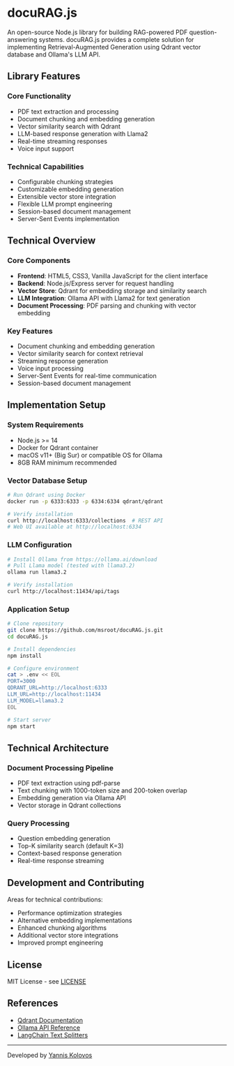 # docuRAG.js

An open-source Node.js library for building RAG-powered PDF question-answering systems. docuRAG.js provides a complete solution for implementing Retrieval-Augmented Generation using Qdrant vector database and Ollama's LLM API.

## Library Features

### Core Functionality
- PDF text extraction and processing
- Document chunking and embedding generation
- Vector similarity search with Qdrant
- LLM-based response generation with Llama2
- Real-time streaming responses
- Voice input support

### Technical Capabilities
- Configurable chunking strategies
- Customizable embedding generation
- Extensible vector store integration
- Flexible LLM prompt engineering
- Session-based document management
- Server-Sent Events implementation

## Technical Overview

### Core Components
- **Frontend**: HTML5, CSS3, Vanilla JavaScript for the client interface
- **Backend**: Node.js/Express server for request handling
- **Vector Store**: Qdrant for embedding storage and similarity search
- **LLM Integration**: Ollama API with Llama2 for text generation
- **Document Processing**: PDF parsing and chunking with vector embedding

### Key Features
- Document chunking and embedding generation
- Vector similarity search for context retrieval
- Streaming response generation
- Voice input processing
- Server-Sent Events for real-time communication
- Session-based document management

## Implementation Setup

### System Requirements
- Node.js >= 14
- Docker for Qdrant container
- macOS v11+ (Big Sur) or compatible OS for Ollama
- 8GB RAM minimum recommended

### Vector Database Setup
```bash
# Run Qdrant using Docker
docker run -p 6333:6333 -p 6334:6334 qdrant/qdrant

# Verify installation
curl http://localhost:6333/collections  # REST API
# Web UI available at http://localhost:6334
```

### LLM Configuration
```bash
# Install Ollama from https://ollama.ai/download
# Pull Llama model (tested with llama3.2)
ollama run llama3.2

# Verify installation
curl http://localhost:11434/api/tags
```

### Application Setup
```bash
# Clone repository
git clone https://github.com/msroot/docuRAG.js.git
cd docuRAG.js

# Install dependencies
npm install

# Configure environment
cat > .env << EOL
PORT=3000
QDRANT_URL=http://localhost:6333
LLM_URL=http://localhost:11434
LLM_MODEL=llama3.2
EOL

# Start server
npm start
```

## Technical Architecture

### Document Processing Pipeline
- PDF text extraction using pdf-parse
- Text chunking with 1000-token size and 200-token overlap
- Embedding generation via Ollama API
- Vector storage in Qdrant collections

### Query Processing
- Question embedding generation
- Top-K similarity search (default K=3)
- Context-based response generation
- Real-time response streaming

## Development and Contributing

Areas for technical contributions:
- Performance optimization strategies
- Alternative embedding implementations
- Enhanced chunking algorithms
- Additional vector store integrations
- Improved prompt engineering

## License

MIT License - see [LICENSE](LICENSE)

## References

- [Qdrant Documentation](https://qdrant.tech/documentation/)
- [Ollama API Reference](https://ollama.ai/docs)
- [LangChain Text Splitters](https://js.langchain.com/docs/modules/data_connection/document_transformers/)

---

Developed by [Yannis Kolovos](http://msroot.me/) 
